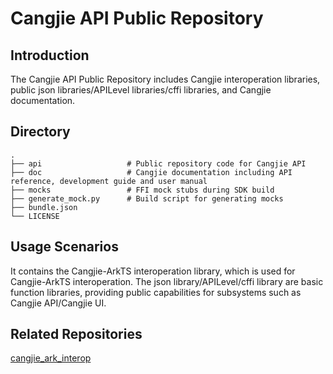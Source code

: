 # Cangjie API Public Repository

## Introduction

The Cangjie API Public Repository includes Cangjie interoperation libraries, public json libraries/APILevel libraries/cffi libraries, and Cangjie documentation.

## Directory

```text
.
├── api                   # Public repository code for Cangjie API
├── doc                   # Cangjie documentation including API reference, development guide and user manual
├── mocks                 # FFI mock stubs during SDK build
├── generate_mock.py      # Build script for generating mocks
├── bundle.json
└── LICENSE
```

## Usage Scenarios

It contains the Cangjie-ArkTS interoperation library, which is used for Cangjie-ArkTS interoperation. The json library/APILevel/cffi library are basic function libraries, providing public capabilities for subsystems such as Cangjie API/Cangjie UI.

## Related Repositories

[cangjie_ark_interop](https://gitcode.com/Cangjie/cangjie-api/tree/dev)
